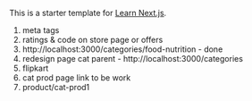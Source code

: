 This is a starter template for [Learn Next.js](https://nextjs.org/learn).






1. meta tags
2. ratings & code on store page or offers
3. http://localhost:3000/categories/food-nutrition - done
4. redesign page cat parent - http://localhost:3000/categories
5. flipkart
6. cat prod page link to be work
7. product/cat-prod1



